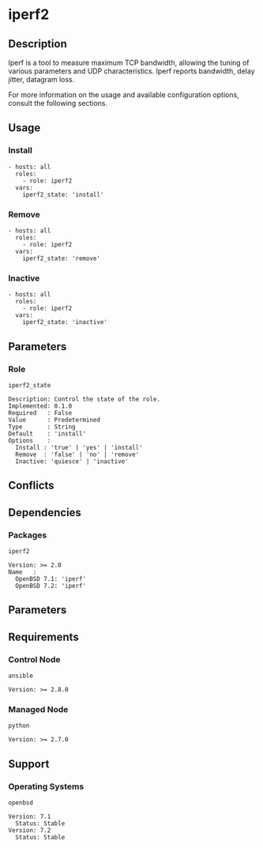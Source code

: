 # iperf2

## Description

Iperf is a tool to measure maximum TCP bandwidth, allowing the tuning of various
parameters and UDP characteristics. Iperf reports bandwidth, delay jitter,
datagram loss.

For more information on the usage and available configuration options,
consult the following sections.

## Usage

### Install

```
- hosts: all
  roles:
    - role: iperf2
  vars:
    iperf2_state: 'install'
```

### Remove

```
- hosts: all
  roles:
    - role: iperf2
  vars:
    iperf2_state: 'remove'
```

### Inactive

```
- hosts: all
  roles:
    - role: iperf2
  vars:
    iperf2_state: 'inactive'
```

## Parameters

### Role

`iperf2_state`

    Description: Control the state of the role.
    Implemented: 0.1.0
    Required   : False
    Value      : Predetermined
    Type       : String
    Default    : 'install'
    Options    :
      Install : 'true' | 'yes' | 'install'
      Remove  : 'false' | 'no' | 'remove'
      Inactive: 'quiesce' | 'inactive'

## Conflicts

## Dependencies

### Packages

`iperf2`

    Version: >= 2.0
    Name   :
      OpenBSD 7.1: 'iperf'
      OpenBSD 7.2: 'iperf'

## Parameters

## Requirements

### Control Node

`ansible`

    Version: >= 2.8.0

### Managed Node

`python`

    Version: >= 2.7.0

## Support

### Operating Systems

`openbsd`

    Version: 7.1
      Status: Stable
    Version: 7.2
      Status: Stable
